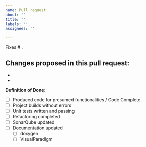 ```yaml
---
name: Pull request
about: ''
title: ''
labels: ''
assignees: ''

---
```


Fixes # .

**Changes proposed in this pull request:**
- 
- 
- 

**Definition of Done:**
- [ ] Produced code for presumed functionalities / Code Complete
- [ ] Project builds without errors
- [ ] Unit tests written and passing
- [ ] Refactoring completed
- [ ] SonarQube updated
- [ ] Documentation updated
   - [ ] doxygen
   - [ ] VisualParadigm

